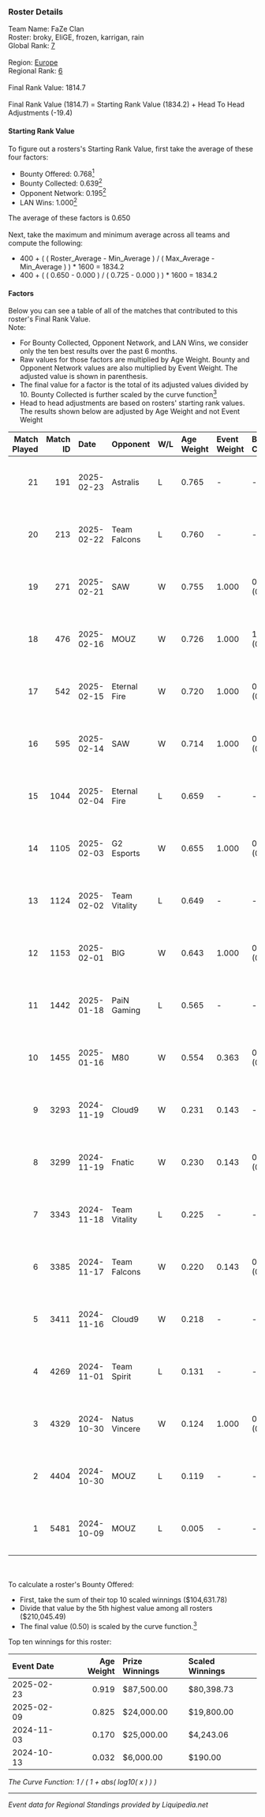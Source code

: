 ### Roster Details<br />
Team Name: FaZe Clan<br />
Roster: broky, EliGE, frozen, karrigan, rain<br />
Global Rank: [7](../standings_global.md)<br />
<br />
Region: [Europe]( ../standings_europe.md)<br />
Regional Rank: [6]( ../standings_europe.md)<br />
<br />
Final Rank Value:  1814.7<br />
<br />
Final Rank Value (1814.7) = Starting Rank Value (1834.2) + Head To Head Adjustments (-19.4)<br />

#### Starting Rank Value<br />
To figure out a rosters's Starting Rank Value, first take the average of these four factors:<br />
- Bounty Offered: 0.768[<sup>1</sup>](#table2)
- Bounty Collected: 0.639[<sup>2</sup>](#table1)
- Opponent Network: 0.195[<sup>2</sup>](#table1)
- LAN Wins: 1.000[<sup>2</sup>](#table1)

The average of these factors is 0.650<br />
<br />
Next, take the maximum and minimum average across all teams and compute the following:<br />
- 400 + ( ( Roster_Average - Min_Average ) / ( Max_Average - Min_Average ) ) * 1600 = 1834.2
- 400 + ( ( 0.650 - 0.000 ) / ( 0.725 - 0.000 ) ) * 1600 = 1834.2


#### Factors<br />
Below you can see a table of all of the matches that contributed to this roster's Final Rank Value.<br />
Note:<br />

- For Bounty Collected, Opponent Network, and LAN Wins, we consider only the ten best results over the past 6 months.
- Raw values for those factors are multiplied by Age Weight. Bounty and Opponent Network values are also multiplied by Event Weight. The adjusted value is shown in parenthesis.
- The final value for a factor is the total of its adjusted values divided by 10. Bounty Collected is further scaled by the curve function[<sup>3</sup>](#curveFunction)
- Head to head adjustments are based on rosters' starting rank values. The results shown below are adjusted by Age Weight and not Event Weight
<span id="table1"></span><br />


| Match Played | Match ID | Date       | Opponent      | W/L | Age Weight | Event Weight | Bounty Collected | Opponent Network | LAN Wins  | H2H Adj. | Roster                               |
| -: | -: | :- | :- | :- | :- | :- | :- | :- | :- | -: | :- |
|           21 |      191 | 2025-02-23 | Astralis      | L   | 0.765      | -            | -                | -                | -         |   -12.98 | broky, EliGE, frozen, karrigan, rain |
|           20 |      213 | 2025-02-22 | Team Falcons  | L   | 0.760      | -            | -                | -                | -         |    -9.46 | broky, EliGE, frozen, karrigan, rain |
|           19 |      271 | 2025-02-21 | SAW           | W   | 0.755      | 1.000        | 0.316 (0.286)    | 0.260 (0.235)    | 1 (0.905) |     1.29 | broky, EliGE, frozen, karrigan, rain |
|           18 |      476 | 2025-02-16 | MOUZ          | W   | 0.726      | 1.000        | 1.000 (0.871)    | 0.384 (0.335)    | 1 (0.871) |    14.88 | broky, EliGE, frozen, karrigan, rain |
|           17 |      542 | 2025-02-15 | Eternal Fire  | W   | 0.720      | 1.000        | 0.731 (0.632)    | 0.557 (0.482)    | 1 (0.864) |    14.42 | broky, EliGE, frozen, karrigan, rain |
|           16 |      595 | 2025-02-14 | SAW           | W   | 0.714      | 1.000        | 0.316 (0.271)    | 0.260 (0.222)    | 1 (0.857) |     1.26 | broky, EliGE, frozen, karrigan, rain |
|           15 |     1044 | 2025-02-04 | Eternal Fire  | L   | 0.659      | -            | -                | -                | -         |    -7.18 | broky, EliGE, frozen, karrigan, rain |
|           14 |     1105 | 2025-02-03 | G2 Esports    | W   | 0.655      | 1.000        | 0.528 (0.415)    | 0.246 (0.193)    | 1 (0.786) |     3.11 | broky, EliGE, frozen, karrigan, rain |
|           13 |     1124 | 2025-02-02 | Team Vitality | L   | 0.649      | -            | -                | -                | -         |    -8.72 | broky, EliGE, frozen, karrigan, rain |
|           12 |     1153 | 2025-02-01 | BIG           | W   | 0.643      | 1.000        | 0.234 (0.180)    | 0.400 (0.309)    | 1 (0.771) |     1.72 | broky, EliGE, frozen, karrigan, rain |
|           11 |     1442 | 2025-01-18 | PaiN Gaming   | L   | 0.565      | -            | -                | -                | -         |   -13.06 | broky, EliGE, frozen, karrigan, rain |
|           10 |     1455 | 2025-01-16 | M80           | W   | 0.554      | 0.363        | 0.010 (0.002)    | 0.423 (0.102)    | -         |     0.08 | broky, EliGE, frozen, karrigan, rain |
|            9 |     3293 | 2024-11-19 | Cloud9        | W   | 0.231      | 0.143        | -                | 0.055 (0.002)    | 1 (0.277) |     0.01 | broky, frozen, karrigan, rain, ropz  |
|            8 |     3299 | 2024-11-19 | Fnatic        | W   | 0.230      | 0.143        | 0.025 (0.001)    | 0.471 (0.019)    | 1 (0.276) |     0.07 | broky, frozen, karrigan, rain, ropz  |
|            7 |     3343 | 2024-11-18 | Team Vitality | L   | 0.225      | -            | -                | -                | -         |    -3.23 | broky, frozen, karrigan, rain, ropz  |
|            6 |     3385 | 2024-11-17 | Team Falcons  | W   | 0.220      | 0.143        | 0.001 (0.000)    | -                | 1 (0.264) |     0.01 | broky, frozen, karrigan, rain, ropz  |
|            5 |     3411 | 2024-11-16 | Cloud9        | W   | 0.218      | -            | -                | -                | 1 (0.262) |     0.01 | broky, frozen, karrigan, rain, ropz  |
|            4 |     4269 | 2024-11-01 | Team Spirit   | L   | 0.131      | -            | -                | -                | -         |    -1.25 | broky, frozen, karrigan, rain, ropz  |
|            3 |     4329 | 2024-10-30 | Natus Vincere | W   | 0.124      | 1.000        | 0.420 (0.062)    | 0.321 (0.048)    | -         |     0.69 | broky, frozen, karrigan, rain, ropz  |
|            2 |     4404 | 2024-10-30 | MOUZ          | L   | 0.119      | -            | -                | -                | -         |    -1.06 | broky, frozen, karrigan, rain, ropz  |
|            1 |     5481 | 2024-10-09 | MOUZ          | L   | 0.005      | -            | -                | -                | -         |    -0.04 | broky, frozen, karrigan, rain, ropz  |

<br />
<span id="table2"></span><br />
To calculate a roster's Bounty Offered:<br />

- First, take the sum of their top 10 scaled winnings ($104,631.78)
- Divide that value by the 5th highest value among all rosters ($210,045.49)
- The final value (0.50) is scaled by the curve function.[<sup>3</sup>](#curveFunction)

Top ten winnings for this roster:<br />

| Event Date | Age Weight | Prize Winnings | Scaled Winnings |
| :- | -: | :- | :- |
| 2025-02-23 |      0.919 | $87,500.00     | $80,398.73      |
| 2025-02-09 |      0.825 | $24,000.00     | $19,800.00      |
| 2024-11-03 |      0.170 | $25,000.00     | $4,243.06       |
| 2024-10-13 |      0.032 | $6,000.00      | $190.00         |


<span id="curveFunction"></span>_The Curve Function: 1 / ( 1 + abs( log10( x ) ) )_<br />

---
_Event data for Regional Standings provided by Liquipedia.net_<br />
